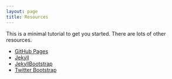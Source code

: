 ```yaml
---
layout: page
title: Resources
---
```


This is a minimal tutorial to get you started. There are lots of
other resources.

- [GitHub Pages](http://pages.github.com)
- [Jekyll](http://jekyllrb.com/)
- [JekyllBootstrap](http://jekyllbootstrap.com/)
- [Twitter Bootstrap](http://getbootstrap.com/)
